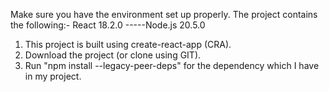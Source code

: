Make sure you have the environment set up properly. The project contains the following:-
 React 18.2.0 -----Node.js 20.5.0
1. This project is built using create-react-app (CRA).
2. Download the project (or clone using GIT).
3. Run "npm install --legacy-peer-deps" for the dependency which I have in my project.
